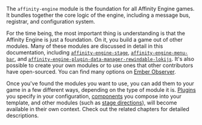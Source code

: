 The `affinity-engine` module is the foundation for all Affinity Engine games. It bundles together the core logic of the engine, including a message bus, registrar, and configuration system.

For the time being, the most important thing is understanding is that the Affinity Engine is just a foundation. On it, you build a game out of other modules. Many of these modules are discussed in detail in this documentation, including [`affinity-engine-stage`](#/api/stage), [`affinity-engine-menu-bar`](#/menu-bar), and [`affinity-engine-plugin-data-manager-rewindable-lokijs`](#/api/plugins/data-manager-rewindable-lokijs). It's also possible to create your own modules or to use ones that other contributors have open-sourced. You can find many options on [Ember Observer](https://emberobserver.com/?query=affinity%20engine).

Once you've found the modules you want to use, you can add them to your game in a few different ways, depending on the type of module it is. [Plugins](#/api/plugins) you specify in your configuration, [components](#/api/components) you compose into your template, and other modules (such as [stage directions](#/api/stage/directions)), will become available in their own context. Check out the related chapters for detailed descriptions.
